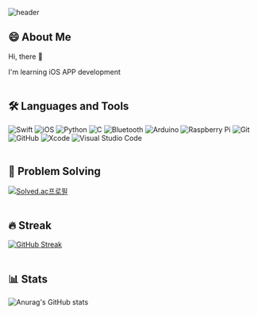 ![header](https://capsule-render.vercel.app/api?type=soft&color=timeGradient&height=170&section=header&text=Yuvin%20Rho&fontSize=70&animation=twinkling)

## 😄 About Me
Hi, there 👋

I'm learning iOS APP development
<br>
<br>
## 🛠️ Languages and Tools
 <!-- badges(https://github.com/Ileriayo/markdown-badges) -->
![Swift](https://img.shields.io/badge/swift-F54A2A?style=flat-square&logo=swift&logoColor=white)
![iOS](https://img.shields.io/badge/iOS-000000?style=flat-square&logo=ios&logoColor=white)
![Python](https://img.shields.io/badge/python-3670A0?style=flat-square&logo=python&logoColor=white)
![C](https://img.shields.io/badge/c-%2300599C.svg?style=flat-square&logo=c&logoColor=white)
![Bluetooth](https://img.shields.io/badge/-Bluetooth-0082FC?style=flat-square&logo=Bluetooth&logoColor=white)
![Arduino](https://img.shields.io/badge/-Arduino-00979D?style=flat-square&logo=Arduino&logoColor=white)
![Raspberry Pi](https://img.shields.io/badge/-RaspberryPi-C51A4A?style=flat-square&logo=Raspberry-Pi)
![Git](https://img.shields.io/badge/git-%23F05033.svg?style=flat-square&logo=git&logoColor=white)
![GitHub](https://img.shields.io/badge/github-%23121011.svg?style=flat-square&logo=github&logoColor=white)
![Xcode](https://img.shields.io/badge/Xcode-007ACC?style=flat-square&logo=Xcode&logoColor=white)
![Visual Studio Code](https://img.shields.io/badge/Visual%20Studio%20Code-0078d7.svg?style=flat-square&logo=visual-studio-code&logoColor=white)
<br>
<br>
## 📝 Problem Solving
[![Solved.ac프로필](http://mazassumnida.wtf/api/v2/generate_badge?boj=yvrho)](https://solved.ac/yvrho)
<br>
<br>
## 🔥 Streak
[![GitHub Streak](https://github-readme-streak-stats.herokuapp.com?user=yuvinrho&theme=dark&hide_border=true)](https://git.io/streak-stats)
<br>
<br>
## 📊 Stats
![Anurag's GitHub stats](https://github-readme-stats.vercel.app/api?username=yuvinrho&show_icons=true&theme=dark&include_all_commits=true&custom_title=Yuvin%20Rho's%20GitHub%20Stats&hide=issues,stars&hide_border=true)
<br>
<br>


